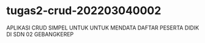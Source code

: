 # tugas2-crud-202203040002
APLIKASI CRUD SIMPEL UNTUK UNTUK MENDATA DAFTAR PESERTA DIDIK DI SDN 02 GEBANGKEREP

